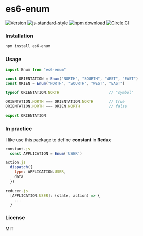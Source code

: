 # es6-enum

[![Version](http://img.shields.io/npm/v/es6-enum.svg)](https://www.npmjs.org/package/es6-enum)
[![js-standard-style](https://img.shields.io/badge/code%20style-standard-brightgreen.svg?style=flat)](https://github.com/feross/standard)
[![npm download][download-image]][download-url]
[![Circle CI](https://circleci.com/gh/wwayne/es6-enum/tree/master.svg?style=svg)](https://circleci.com/gh/wwayne/es6-enum/tree/master)

[download-image]: https://img.shields.io/npm/dm/es6-enum.svg?style=flat-square
[download-url]: https://npmjs.org/package/es6-enum

### Installation

```sh
npm install es6-enum
```

### Usage

```javascript
import Enum from "es6-enum"

const ORIENTATION = Enum("NORTH", "SOURTH", "WEST", "EAST")
const ORIEN = Enum("NORTH", "SOURTH", "WEST", "EAST")

typeof ORIENTATION.NORTH                      // "symbol"

ORIENTATION.NORTH === ORIENTATION.NORTH       // true
ORIENTATION.NORTH === ORIEN.NORTH             // false
 
export ORIENTATION
```

### In practice
I like use this package to define **constant** in **Redux**

```javascript
constant.js
  const APPLICATION = Enum('USER')

action.js
  dispatch({
    type: APPLICATION.USER,
    data
  })
  
reducer.js
  [APPLICATION.USER]: (state, action) => {
    ...
  }

```


### License

MIT
